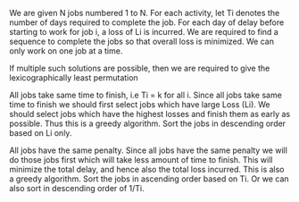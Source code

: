 We are given N jobs numbered 1 to N. For each activity, let Ti denotes the number of days required to complete the job. For each day of delay before starting to work for job i, a loss of Li is incurred.
We are required to find a sequence to complete the jobs so that overall loss is minimized. We can only work on one job at a time.

If multiple such solutions are possible, then we are required to give the lexicographically least permutation



All jobs take same time to finish, i.e Ti = k for all i. Since all jobs take same time to finish we should first select jobs which have large Loss (Li). We should select jobs which have the highest losses and finish them as early as possible.
Thus this is a greedy algorithm. Sort the jobs in descending order based on Li only.



All jobs have the same penalty. Since all jobs have the same penalty we will do those jobs first which will take less amount of time to finish. This will minimize the total delay, and hence also the total loss incurred.
This is also a greedy algorithm. Sort the jobs in ascending order based on Ti. Or we can also sort in descending order of 1/Ti. 




